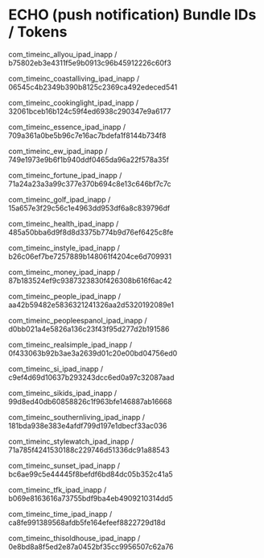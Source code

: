 ECHO (push notification)
Bundle IDs  /  Tokens
=========================

com_timeinc_allyou_ipad_inapp  /  b75802eb3e4311f5e9b0913c96b45912226c60f3

com_timeinc_coastalliving_ipad_inapp  /  06545c4b2349b390b8125c2369ca492edeced541

com_timeinc_cookinglight_ipad_inapp  /  32061bceb16b124c59f4ed6938c290347e9a6177

com_timeinc_essence_ipad_inapp  /  709a361a0be5b96c7e16ac7bdefa1f8144b734f8

com_timeinc_ew_ipad_inapp  /  749e1973e9b6f1b940ddf0465da96a22f578a35f

com_timeinc_fortune_ipad_inapp  /  71a24a23a3a99c377e370b694c8e13c646bf7c7c

com_timeinc_golf_ipad_inapp  /  15a657e3f29c56c1e4963dd953df6a8c839796df

com_timeinc_health_ipad_inapp  /  485a50bba6d9f8d8d3375b774b9d76ef6425c8fe

com_timeinc_instyle_ipad_inapp  /  b26c06ef7be7257889b148061f4204ce6d709931

com_timeinc_money_ipad_inapp  /  87b183524ef9c9387323830f426308b616f6ac42

com_timeinc_people_ipad_inapp  /  aa42b59482e5836321241326aa2d5320192089e1

com_timeinc_peopleespanol_ipad_inapp  /  d0bb021a4e5826a136c23f43f95d277d2b191586

com_timeinc_realsimple_ipad_inapp  /  0f433063b92b3ae3a2639d01c20e00bd04756ed0

com_timeinc_si_ipad_inapp  /  c9ef4d69d10637b293243dcc6ed0a97c32087aad

com_timeinc_sikids_ipad_inapp  /  99d8ed40db60858826c1f963bfe146887ab16668

com_timeinc_southernliving_ipad_inapp  /  181bda938e383e4afdf799d197e1dbecf33ac036

com_timeinc_stylewatch_ipad_inapp  /  71a785f4241530188c229746d51336dc91a88543

com_timeinc_sunset_ipad_inapp  /  bc6ae99c5e44445f8befdf6bd84dc05b352c41a5

com_timeinc_tfk_ipad_inapp  /  b069e8163616a73755bdf9ba4eb4909210314dd5

com_timeinc_time_ipad_inapp  /  ca8fe991389568afdb5fe164efeef8822729d18d

com_timeinc_thisoldhouse_ipad_inapp  /  0e8bd8a8f5ed2e87a0452bf35cc9956507c62a76